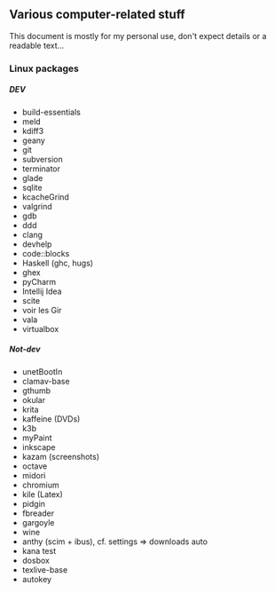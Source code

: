 ## Various computer-related stuff

This document is mostly for my personal use, don't expect details or a readable text...

### Linux packages

##### DEV

- build-essentials
- meld
- kdiff3
- geany
- git
- subversion
- terminator
- glade
- sqlite
- kcacheGrind
- valgrind
- gdb
- ddd
- clang
- devhelp
- code::blocks
- Haskell (ghc, hugs)
- ghex
- pyCharm
- Intellij Idea
- scite
- voir les Gir
- vala
- virtualbox


##### Not-dev

- unetBootIn
- clamav-base
- gthumb
- okular
- krita
- kaffeine (DVDs)
- k3b
- myPaint
- inkscape
- kazam (screenshots)
- octave
- midori
- chromium
- kile (Latex)
- pidgin
- fbreader
- gargoyle
- wine
- anthy (scim + ibus), cf. settings => downloads auto
- kana test
- dosbox
- texlive-base
- autokey
